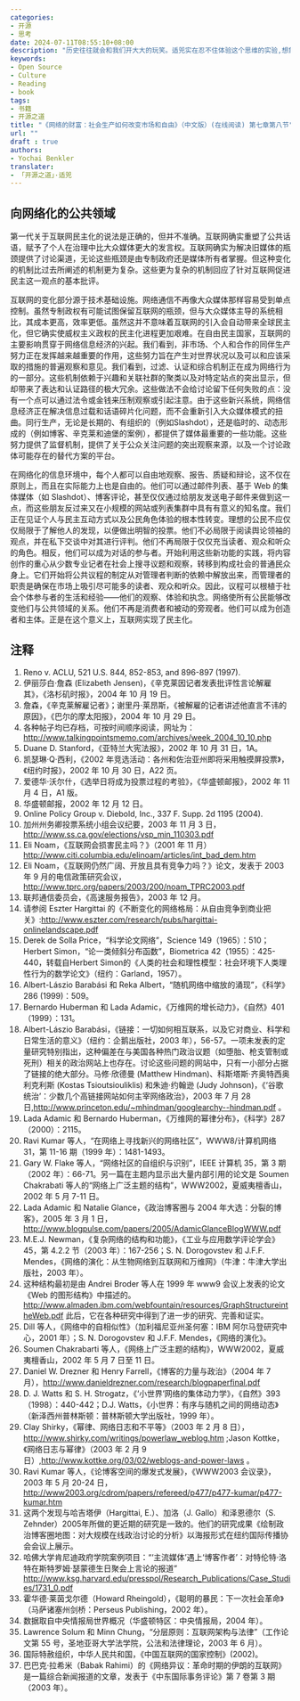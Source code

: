 ```yaml
---
categories:
- 开源
- 思考
date: 2024-07-11T08:55:10+08:00
description: "历史往往就会和我们开大大的玩笑。适兕实在忍不住体验这个思维的实验,想象虚拟的历史，于是尝试花几个月的时间翻译。Enjoy！Happy Reading～"
keywords:
- Open Source
- Culture
- Reading
- book
tags:
- 书籍
- 开源之道
title: "《网络的财富：社会生产如何改变市场和自由》（中文版）(在线阅读) 第七章第八节"
url: ""
draft : true
authors:
- Yochai Benkler
translater:
- 「开源之道」·适兕
---
```


## 向网络化的公共领域

第一代关于互联网民主化的说法是正确的，但并不准确。互联网确实重塑了公共话语，赋予了个人在治理中比大众媒体更大的发言权。互联网确实为解决旧媒体的瓶颈提供了讨论渠道，无论这些瓶颈是由专制政府还是媒体所有者掌握。但这种变化的机制比过去所阐述的机制更为复杂。这些更为复杂的机制回应了针对互联网促进民主这一观点的基本批评。

互联网的变化部分源于技术基础设施。网络通信不再像大众媒体那样容易受到单点控制。虽然专制政权有可能试图保留互联网的瓶颈，但与大众媒体主导的系统相比，其成本更高，效率更低。虽然这并不意味着互联网的引入会自动带来全球民主化，但它确实使威权主义政权的民主化进程更加艰难。在自由民主国家，互联网的主要影响贯穿于网络信息经济的兴起。我们看到，非市场、个人和合作的同伴生产努力正在发挥越来越重要的作用，这些努力旨在产生对世界状况以及可以和应该采取的措施的普遍观察和意见。我们看到，过滤、认证和综合机制正在成为网络行为的一部分。这些机制依赖于兴趣和关联社群的聚类以及对特定站点的突出显示，但却带来了表达和认证路径的极大冗余。这些做法不会给讨论留下任何失败的点：没有一个点可以通过法令或金钱来压制观察或引起注意。由于这些新兴系统，网络信息经济正在解决信息过载和话语碎片化问题，而不会重新引入大众媒体模式的扭曲。同行生产，无论是长期的、有组织的（例如Slashdot），还是临时的、动态形成的（例如博客、辛克莱和迪堡的案例），都提供了媒体最重要的一些功能。这些努力提供了监督机制，提供了关于公众关注问题的突出观察来源，以及一个讨论政体可能存在的替代方案的平台。

在网络化的信息环境中，每个人都可以自由地观察、报告、质疑和辩论，这不仅在原则上，而且在实际能力上也是自由的。他们可以通过邮件列表、基于 Web 的集体媒体（如 Slashdot）、博客评论，甚至仅仅通过给朋友发送电子邮件来做到这一点，而这些朋友反过来又在小规模的网站或列表集群中具有有意义的知名度。我们正在见证个人与民主互动方式以及公民角色体验的根本性转变。理想的公民不应仅仅局限于了解他人的发现，以便做出明智的投票。他们不必局限于阅读舆论领袖的观点，并在私下交谈中对其进行评判。他们不再局限于仅仅充当读者、观众和听众的角色。相反，他们可以成为对话的参与者。开始利用这些新功能的实践，将内容创作的重心从少数专业记者在社会上搜寻议题和观察，转移到构成社会的普通民众身上。它们开始将公共议程的制定从对管理者判断的依赖中解放出来，而管理者的职责是确保在市场上吸引尽可能多的读者、观众和听众。因此，议程可以根植于社会个体参与者的生活和经验——他们的观察、体验和执念。网络使所有公民能够改变他们与公共领域的关系。他们不再是消费者和被动的旁观者。他们可以成为创造者和主体。正是在这个意义上，互联网实现了民主化。


## 注释

1. Reno v. ACLU, 521 U.S. 844, 852-853, and 896-897 (1997).
2. 伊丽莎白·詹森 (Elizabeth Jensen)，《辛克莱因记者发表批评性言论解雇其》，《洛杉矶时报》，2004 年 10 月 19 日。
3. 詹森，《辛克莱解雇记者》；谢里丹·莱昂斯，《被解雇的记者讲述他直言不讳的原因》，《巴尔的摩太阳报》，2004 年 10 月 29 日。
4. 各种帖子均已存档，可按时间顺序阅读，网址为： http://www.talkingpointsmemo.com/archives/week_2004_10_10.php
5. Duane D. Stanford，《亚特兰大宪法报》，2002 年 10 月 31 日，1A。
6. 凯瑟琳·Q·西利，《2002 年竞选活动：各州和佐治亚州即将采用触摸屏投票》，《纽约时报》，2002 年 10 月 30 日，A22 页。
7. 爱德华·沃尔什，《选举日将成为投票过程的考验》，《华盛顿邮报》，2002 年 11 月 4 日，A1 版。
8. 华盛顿邮报，2002 年 12 月 12 日。
9. Online Policy Group v. Diebold, Inc., 337 F. Supp. 2d 1195 (2004).
10. 加州州务卿投票系统小组会议纪要，2003 年 11 月 3 日， http://www.ss.ca.gov/elections/vsp_min_110303.pdf 
11. Eli Noam，《互联网会损害民主吗？》（2001 年 11 月） http://www.citi.columbia.edu/elinoam/articles/int_bad_dem.htm 
12. Eli Noam，《互联网仍然广阔、开放且具有竞争力吗？》论文，发表于 2003 年 9 月的电信政策研究会议，http://www.tprc.org/papers/2003/200/noam_TPRC2003.pdf
13. 联邦通信委员会，《高速服务报告》，2003 年 12 月。
14. 请参阅 Eszter Hargittai 的《不断变化的网络格局：从自由竞争到商业把关》:http://www.eszter.com/research/pubs/hargittai-onlinelandscape.pdf
15. Derek de Solla Price，“科学论文网络”，Science 149（1965）：510；Herbert Simon，“论一类倾斜分布函数”，Biometrica 42（1955）：425-440，转载自Herbert Simon的《人类的社会和理性模型：社会环境下人类理性行为的数学论文》（纽约：Garland，1957）。
16. Albert-Lászio Barabási 和 Reka Albert，“随机网络中缩放的涌现”，《科学》286 (1999)：509。
17. Bernardo Huberman 和 Lada Adamic，《万维网的增长动力》，《自然》401（1999）：131。
18. Albert-Lászio Barabási，《链接：一切如何相互联系，以及它对商业、科学和日常生活的意义》（纽约：企鹅出版社，2003 年），56-57。一项未发表的定量研究特别指出，这种偏差在与美国各种热门政治议题（如堕胎、枪支管制或死刑）相关的政治网站上也存在。讨论这些问题的网站中，只有一小部分占据了链接的绝大部分。马修·欣德曼 (Matthew Hindman)、科斯塔斯·齐奥特西奥利克利斯 (Kostas Tsioutsiouliklis) 和朱迪·约翰逊 (Judy Johnson)，《‘谷歌统治’：少数几个高链接网站如何主宰网络政治》，2003 年 7 月 28 日,http://www.princeton.edu/~mhindman/googlearchy--hindman.pdf 。
19. Lada Adamic 和 Bernardo Huberman，《万维网的幂律分布》，《科学》287（2000）：2115。
20. Ravi Kumar 等人，“在网络上寻找新兴的网络社区”，WWW8/计算机网络 31，第 11-16 期（1999 年）：1481-1493。
21. Gary W. Flake 等人，“网络社区的自组织与识别”，IEEE 计算机 35，第 3 期（2002 年）：66-71。另一篇在主题内显示出大量内部引用的论文是 Soumen Chakrabati 等人的“网络上广泛主题的结构”，WWW2002，夏威夷檀香山，2002 年 5 月 7-11 日。
22. Lada Adamic 和 Natalie Glance，《政治博客圈与 2004 年大选：分裂的博客》，2005 年 3 月 1 日，http://www.blogpulse.com/papers/2005/AdamicGlanceBlogWWW.pdf
23. M.E.J. Newman，《复杂网络的结构和功能》，《工业与应用数学评论学会》45，第 4.2.2 节（2003 年）：167-256；S. N. Dorogovstev 和 J.F.F. Mendes，《网络的演化：从生物网络到互联网和万维网》（牛津：牛津大学出版社，2003 年）。
24. 这种结构最初是由 Andrei Broder 等人在 1999 年 www9 会议上发表的论文《Web 的图形结构》中描述的。http://www.almaden.ibm.com/webfountain/resources/GraphStructureintheWeb.pdf 此后，它在各种研究中得到了进一步的研究、完善和证实。
25. Dill 等人，《网络中的自相似性》（加利福尼亚州圣何塞：IBM 阿尔马登研究中心，2001 年）；S. N. Dorogovstev 和 J.F.F. Mendes，《网络的演化》。
26. Soumen Chakrabarti 等人，《网络上广泛主题的结构》，WWW2002，夏威夷檀香山，2002 年 5 月 7 日至 11 日。
27. Daniel W. Drezner 和 Henry Farrell，《博客的力量与政治》（2004 年 7 月），http://www.danieldrezner.com/research/blogpaperfinal.pdf 
28. D. J. Watts 和 S. H. Strogatz，《‘小世界’网络的集体动力学》，《自然》393（1998）：440-442；D.J. Watts，《小世界：有序与随机之间的网络动态》（新泽西州普林斯顿：普林斯顿大学出版社，1999 年）。
29. Clay Shirky，《幂律、网络日志和不平等》（2003 年 2 月 8 日），http://www.shirky.com/writings/powerlaw_weblog.htm ;Jason Kottke，《网络日志与幂律》（2003 年 2 月 9 日）,http://www.kottke.org/03/02/weblogs-and-power-laws 。
30. Ravi Kumar 等人，《论博客空间的爆发式发展》，《WWW2003 会议录》，2003 年 5 月 20-24 日，http://www2003.org/cdrom/papers/refereed/p477/p477-kumar/p477-kumar.htm 
31. 这两个发现与哈吉塔伊（Hargittai, E.）、加洛（J. Gallo）和泽恩德尔（S. Zehnder）2005年所做的更近期的研究是一致的。他们的研究成果《绘制政治博客圈地图：对大规模在线政治讨论的分析》以海报形式在纽约国际传播协会会议上展示。
32. 哈佛大学肯尼迪政府学院案例项目：“‘主流媒体’遇上‘博客作者’：对特伦特·洛特在斯特罗姆·瑟蒙德生日聚会上言论的报道” http://www.ksg.harvard.edu/presspol/Research_Publications/Case_Studies/1731_0.pdf 
33. 霍华德·莱茵戈尔德（Howard Rheingold），《聪明的暴民：下一次社会革命》（马萨诸塞州剑桥：Perseus Publishing，2002 年）。
34. 数据取自中央情报局世界概况（华盛顿特区：中央情报局，2004 年）。
35. Lawrence Solum 和 Minn Chung，“分层原则：互联网架构与法律”（工作论文第 55 号，圣地亚哥大学法学院，公法和法律理论，2003 年 6 月）。
36. 国际特赦组织，中华人民共和国，《中国互联网的国家控制》(2002)。
37. 巴巴克·拉希米（Babak Rahimi）的《网络异议：革命时期的伊朗的互联网》是一篇综合新闻报道的文章，发表于《中东国际事务评论》第 7 卷第 3 期（2003 年）。